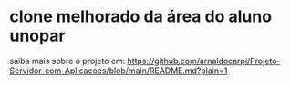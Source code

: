 # clone melhorado da área do aluno unopar

saiba mais sobre o projeto em: https://github.com/arnaldocarpi/Projeto-Servidor-com-Aplicacoes/blob/main/README.md?plain=1

